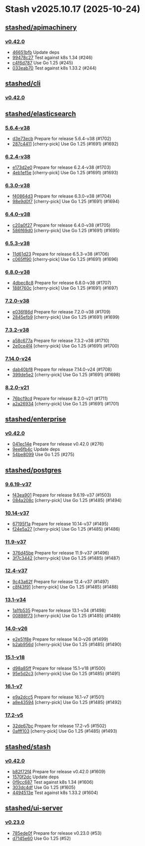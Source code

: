 # Stash v2025.10.17 (2025-10-24)


## [stashed/apimachinery](https://github.com/stashed/apimachinery)

### [v0.42.0](https://github.com/stashed/apimachinery/releases/tag/v0.42.0)

- [46651bfb](https://github.com/stashed/apimachinery/commit/46651bfb) Update deps
- [99478c27](https://github.com/stashed/apimachinery/commit/99478c27) Test against k8s 1.34 (#246)
- [c4f6d787](https://github.com/stashed/apimachinery/commit/c4f6d787) Use Go 1.25 (#245)
- [033eab70](https://github.com/stashed/apimachinery/commit/033eab70) Test against k8s 1.33.2 (#244)



## [stashed/cli](https://github.com/stashed/cli)

### [v0.42.0](https://github.com/stashed/cli/releases/tag/v0.42.0)




## [stashed/elasticsearch](https://github.com/stashed/elasticsearch)

### [5.6.4-v38](https://github.com/stashed/elasticsearch/releases/tag/5.6.4-v38)

- [d3e73ecb](https://github.com/stashed/elasticsearch/commit/d3e73ecb) Prepare for release 5.6.4-v38 (#1702)
- [287c4411](https://github.com/stashed/elasticsearch/commit/287c4411) [cherry-pick] Use Go 1.25 (#1691) (#1692)


### [6.2.4-v38](https://github.com/stashed/elasticsearch/releases/tag/6.2.4-v38)

- [e173d2e0](https://github.com/stashed/elasticsearch/commit/e173d2e0) Prepare for release 6.2.4-v38 (#1703)
- [4eb1ef5e](https://github.com/stashed/elasticsearch/commit/4eb1ef5e) [cherry-pick] Use Go 1.25 (#1691) (#1693)


### [6.3.0-v38](https://github.com/stashed/elasticsearch/releases/tag/6.3.0-v38)

- [f40864d3](https://github.com/stashed/elasticsearch/commit/f40864d3) Prepare for release 6.3.0-v38 (#1704)
- [98e9d0f7](https://github.com/stashed/elasticsearch/commit/98e9d0f7) [cherry-pick] Use Go 1.25 (#1691) (#1694)


### [6.4.0-v38](https://github.com/stashed/elasticsearch/releases/tag/6.4.0-v38)

- [c20a0f27](https://github.com/stashed/elasticsearch/commit/c20a0f27) Prepare for release 6.4.0-v38 (#1705)
- [586f69d0](https://github.com/stashed/elasticsearch/commit/586f69d0) [cherry-pick] Use Go 1.25 (#1691) (#1695)


### [6.5.3-v38](https://github.com/stashed/elasticsearch/releases/tag/6.5.3-v38)

- [11d61d23](https://github.com/stashed/elasticsearch/commit/11d61d23) Prepare for release 6.5.3-v38 (#1706)
- [c065ff90](https://github.com/stashed/elasticsearch/commit/c065ff90) [cherry-pick] Use Go 1.25 (#1691) (#1696)


### [6.8.0-v38](https://github.com/stashed/elasticsearch/releases/tag/6.8.0-v38)

- [4dbec8c8](https://github.com/stashed/elasticsearch/commit/4dbec8c8) Prepare for release 6.8.0-v38 (#1707)
- [188f760c](https://github.com/stashed/elasticsearch/commit/188f760c) [cherry-pick] Use Go 1.25 (#1691) (#1697)


### [7.2.0-v38](https://github.com/stashed/elasticsearch/releases/tag/7.2.0-v38)

- [e036f86d](https://github.com/stashed/elasticsearch/commit/e036f86d) Prepare for release 7.2.0-v38 (#1709)
- [2845efb9](https://github.com/stashed/elasticsearch/commit/2845efb9) [cherry-pick] Use Go 1.25 (#1691) (#1699)


### [7.3.2-v38](https://github.com/stashed/elasticsearch/releases/tag/7.3.2-v38)

- [a58c677a](https://github.com/stashed/elasticsearch/commit/a58c677a) Prepare for release 7.3.2-v38 (#1710)
- [2e0ce4f4](https://github.com/stashed/elasticsearch/commit/2e0ce4f4) [cherry-pick] Use Go 1.25 (#1691) (#1700)


### [7.14.0-v24](https://github.com/stashed/elasticsearch/releases/tag/7.14.0-v24)

- [dab40bf8](https://github.com/stashed/elasticsearch/commit/dab40bf8) Prepare for release 7.14.0-v24 (#1708)
- [399de5e2](https://github.com/stashed/elasticsearch/commit/399de5e2) [cherry-pick] Use Go 1.25 (#1691) (#1698)


### [8.2.0-v21](https://github.com/stashed/elasticsearch/releases/tag/8.2.0-v21)

- [76bcf9cd](https://github.com/stashed/elasticsearch/commit/76bcf9cd) Prepare for release 8.2.0-v21 (#1711)
- [a2a26934](https://github.com/stashed/elasticsearch/commit/a2a26934) [cherry-pick] Use Go 1.25 (#1691) (#1701)



## [stashed/enterprise](https://github.com/stashed/enterprise)

### [v0.42.0](https://github.com/stashed/enterprise/releases/tag/v0.42.0)

- [041ec14e](https://github.com/stashed/enterprise/commit/041ec14e6) Prepare for release v0.42.0 (#276)
- [9ee6fb4c](https://github.com/stashed/enterprise/commit/9ee6fb4ca) Update deps
- [54be8099](https://github.com/stashed/enterprise/commit/54be80998) Use Go 1.25 (#275)



## [stashed/postgres](https://github.com/stashed/postgres)

### [9.6.19-v37](https://github.com/stashed/postgres/releases/tag/9.6.19-v37)

- [f43ea901](https://github.com/stashed/postgres/commit/f43ea901) Prepare for release 9.6.19-v37 (#1503)
- [084a208c](https://github.com/stashed/postgres/commit/084a208c) [cherry-pick] Use Go 1.25 (#1485) (#1494)


### [10.14-v37](https://github.com/stashed/postgres/releases/tag/10.14-v37)

- [67195f1a](https://github.com/stashed/postgres/commit/67195f1a) Prepare for release 10.14-v37 (#1495)
- [f24e5a27](https://github.com/stashed/postgres/commit/f24e5a27) [cherry-pick] Use Go 1.25 (#1485) (#1486)


### [11.9-v37](https://github.com/stashed/postgres/releases/tag/11.9-v37)

- [376d45be](https://github.com/stashed/postgres/commit/376d45be) Prepare for release 11.9-v37 (#1496)
- [3f7c3442](https://github.com/stashed/postgres/commit/3f7c3442) [cherry-pick] Use Go 1.25 (#1485) (#1487)


### [12.4-v37](https://github.com/stashed/postgres/releases/tag/12.4-v37)

- [9c43a62f](https://github.com/stashed/postgres/commit/9c43a62f) Prepare for release 12.4-v37 (#1497)
- [c8f43f91](https://github.com/stashed/postgres/commit/c8f43f91) [cherry-pick] Use Go 1.25 (#1485) (#1488)


### [13.1-v34](https://github.com/stashed/postgres/releases/tag/13.1-v34)

- [1a1fb535](https://github.com/stashed/postgres/commit/1a1fb535) Prepare for release 13.1-v34 (#1498)
- [00898f73](https://github.com/stashed/postgres/commit/00898f73) [cherry-pick] Use Go 1.25 (#1485) (#1489)


### [14.0-v26](https://github.com/stashed/postgres/releases/tag/14.0-v26)

- [e2e51f8e](https://github.com/stashed/postgres/commit/e2e51f8e) Prepare for release 14.0-v26 (#1499)
- [b2ab956d](https://github.com/stashed/postgres/commit/b2ab956d) [cherry-pick] Use Go 1.25 (#1485) (#1490)


### [15.1-v18](https://github.com/stashed/postgres/releases/tag/15.1-v18)

- [d98a85ff](https://github.com/stashed/postgres/commit/d98a85ff) Prepare for release 15.1-v18 (#1500)
- [95e5d2c3](https://github.com/stashed/postgres/commit/95e5d2c3) [cherry-pick] Use Go 1.25 (#1485) (#1491)


### [16.1-v7](https://github.com/stashed/postgres/releases/tag/16.1-v7)

- [e9a2dcc5](https://github.com/stashed/postgres/commit/e9a2dcc5) Prepare for release 16.1-v7 (#1501)
- [a8e43594](https://github.com/stashed/postgres/commit/a8e43594) [cherry-pick] Use Go 1.25 (#1485) (#1492)


### [17.2-v5](https://github.com/stashed/postgres/releases/tag/17.2-v5)

- [32de67bc](https://github.com/stashed/postgres/commit/32de67bc) Prepare for release 17.2-v5 (#1502)
- [0afff103](https://github.com/stashed/postgres/commit/0afff103) [cherry-pick] Use Go 1.25 (#1485) (#1493)



## [stashed/stash](https://github.com/stashed/stash)

### [v0.42.0](https://github.com/stashed/stash/releases/tag/v0.42.0)

- [b82f72f4](https://github.com/stashed/stash/commit/b82f72f4e) Prepare for release v0.42.0 (#1609)
- [1570f2dc](https://github.com/stashed/stash/commit/1570f2dca) Update deps
- [0f9cc687](https://github.com/stashed/stash/commit/0f9cc6874) Test against k8s 1.34 (#1606)
- [303dc4df](https://github.com/stashed/stash/commit/303dc4dfe) Use Go 1.25 (#1605)
- [4494513e](https://github.com/stashed/stash/commit/4494513eb) Test against k8s 1.33.2 (#1604)



## [stashed/ui-server](https://github.com/stashed/ui-server)

### [v0.23.0](https://github.com/stashed/ui-server/releases/tag/v0.23.0)

- [785ede0f](https://github.com/stashed/ui-server/commit/785ede0f) Prepare for release v0.23.0 (#53)
- [d7145e60](https://github.com/stashed/ui-server/commit/d7145e60) Use Go 1.25 (#52)



